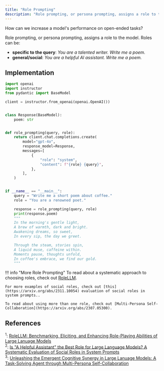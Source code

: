 ```yaml
---
title: "Role Prompting"
description: "Role prompting, or persona prompting, assigns a role to the model."
---
```


How can we increase a model's performance on open-ended tasks?

Role prompting, or persona prompting, assigns a role to the model. Roles can be:
 
 - **specific to the query**: *You are a talented writer. Write me a poem.*
 - **general/social**: *You are a helpful AI assistant. Write me a poem.*

## Implementation

```python hl_lines="27"
import openai
import instructor
from pydantic import BaseModel

client = instructor.from_openai(openai.OpenAI())


class Response(BaseModel):
    poem: str


def role_prompting(query, role):
    return client.chat.completions.create(
        model="gpt-4o",
        response_model=Response,
        messages=[
            {
                "role": "system",
                "content": f"{role} {query}",
            },
        ],
    )


if __name__ == "__main__":
    query = "Write me a short poem about coffee."
    role = "You are a renowned poet."

    response = role_prompting(query, role)
    print(response.poem)
    """
    In the morning's gentle light,
    A brew of warmth, dark and bright.
    Awakening dreams, so sweet,
    In every sip, the day we greet.

    Through the steam, stories spin,
    A liquid muse, caffeine within.
    Moments pause, thoughts unfold,
    In coffee's embrace, we find our gold.
    """
```

!!! info "More Role Prompting"
    To read about a systematic approach to choosing roles, check out [RoleLLM](https://arxiv.org/abs/2310.00746).

    For more examples of social roles, check out [this](https://arxiv.org/abs/2311.10054) evaluation of social roles in system prompts..

    To read about using more than one role, check out [Multi-Persona Self-Collaboration](https://arxiv.org/abs/2307.05300).

## References

<sup id="ref-1">1</sup>: [RoleLLM: Benchmarking, Eliciting, and Enhancing Role-Playing Abilities of Large Lanuage Models](https://arxiv.org/abs/2310.00746)  
<sup id="ref-2">2</sup>: [Is "A Helpful Assistant" the Best Role for Large Language Models? A Systematic Evaluation of Social Roles in System Prompts ](https://arxiv.org/abs/2311.10054)  
<sup id="ref-4">3</sup>: [Unleashing the Emergent Cognitive Synergy in Large Lanuage Models: A Task-Solving Agent through Multi-Persona Self-Collaboration ](https://arxiv.org/abs/2307.05300)  
